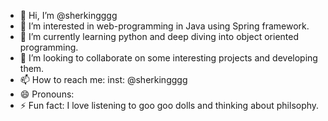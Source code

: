 - 👋 Hi, I’m @sherkingggg
- 👀 I’m interested in web-programming in Java using Spring framework.
- 🌱 I’m currently learning python and deep diving into object oriented programming.
- 💞️ I’m looking to collaborate on some interesting projects and developing them.
- 📫 How to reach me: inst: @sherkingggg
- 😄 Pronouns: 
- ⚡ Fun fact: I love listening to goo goo dolls and thinking about philsophy.

<!---
sherkingggg/sherkingggg is a ✨ special ✨ repository because its `README.md` (this file) appears on your GitHub profile.
You can click the Preview link to take a look at your changes.
--->
